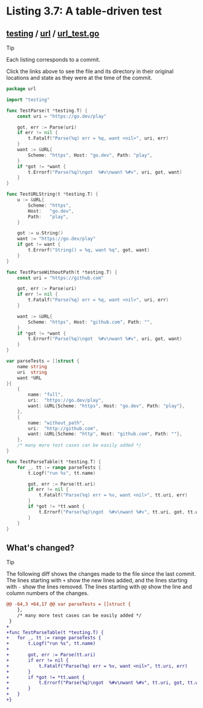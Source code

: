 # Listing 3.7: A table-driven test

## [testing](https://github.com/inancgumus/gobyexample/blob/b9c2481d4c3c9e470503ce4a7f8c07b1abf8e5c3/testing) / [url](https://github.com/inancgumus/gobyexample/blob/b9c2481d4c3c9e470503ce4a7f8c07b1abf8e5c3/testing/url) / [url_test.go](https://github.com/inancgumus/gobyexample/blob/b9c2481d4c3c9e470503ce4a7f8c07b1abf8e5c3/testing/url/url_test.go)

> [!TIP]
> Each listing corresponds to a commit.
>
> Click the links above to see the file and its directory in their original locations and state as they were at the time of the commit.

```go
package url

import "testing"

func TestParse(t *testing.T) {
	const uri = "https://go.dev/play"

	got, err := Parse(uri)
	if err != nil {
		t.Fatalf("Parse(%q) err = %q, want <nil>", uri, err)
	}
	want := &URL{
		Scheme: "https", Host: "go.dev", Path: "play",
	}
	if *got != *want {
		t.Errorf("Parse(%q)\ngot  %#v\nwant %#v", uri, got, want)
	}
}

func TestURLString(t *testing.T) {
	u := &URL{
		Scheme: "https",
		Host:   "go.dev",
		Path:   "play",
	}

	got := u.String()
	want := "https://go.dev/play"
	if got != want {
		t.Errorf("String() = %q, want %q", got, want)
	}
}

func TestParseWithoutPath(t *testing.T) {
	const uri = "https://github.com"

	got, err := Parse(uri)
	if err != nil {
		t.Fatalf("Parse(%q) err = %q, want <nil>", uri, err)
	}

	want := &URL{
		Scheme: "https", Host: "github.com", Path: "",
	}
	if *got != *want {
		t.Errorf("Parse(%q)\ngot  %#v\nwant %#v", uri, got, want)
	}
}

var parseTests = []struct {
	name string
	uri  string
	want *URL
}{
	{
		name: "full",
		uri:  "https://go.dev/play",
		want: &URL{Scheme: "https", Host: "go.dev", Path: "play"},
	},
	{
		name: "without_path",
		uri:  "http://github.com",
		want: &URL{Scheme: "http", Host: "github.com", Path: ""},
	},
	/* many more test cases can be easily added */
}

func TestParseTable(t *testing.T) {
	for _, tt := range parseTests {
		t.Logf("run %s", tt.name)

		got, err := Parse(tt.uri)
		if err != nil {
			t.Fatalf("Parse(%q) err = %v, want <nil>", tt.uri, err)
		}
		if *got != *tt.want {
			t.Errorf("Parse(%q)\ngot  %#v\nwant %#v", tt.uri, got, tt.want)
		}
	}
}
```

## What's changed?

> [!TIP]
> The following diff shows the changes made to the file since the last commit.
> The lines starting with `+` show the new lines added, and the lines starting with `-` show the lines removed.
> The lines starting with `@@` show the line and column numbers of the changes.

```diff
@@ -64,3 +64,17 @@ var parseTests = []struct {
 	},
 	/* many more test cases can be easily added */
 }
+
+func TestParseTable(t *testing.T) {
+	for _, tt := range parseTests {
+		t.Logf("run %s", tt.name)
+
+		got, err := Parse(tt.uri)
+		if err != nil {
+			t.Fatalf("Parse(%q) err = %v, want <nil>", tt.uri, err)
+		}
+		if *got != *tt.want {
+			t.Errorf("Parse(%q)\ngot  %#v\nwant %#v", tt.uri, got, tt.want)
+		}
+	}
+}
```

